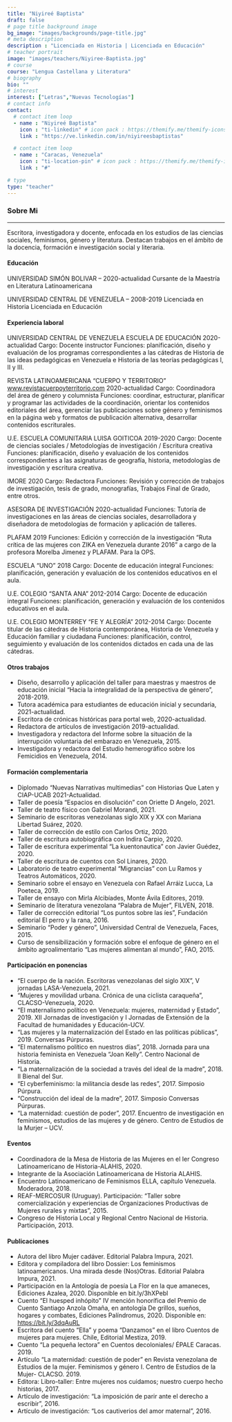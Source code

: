```yaml
---
title: "Niyireé Baptista"
draft: false
# page title background image
bg_image: "images/backgrounds/page-title.jpg"
# meta description
description : "Licenciada en Historia | Licenciada en Educación"
# teacher portrait
image: "images/teachers/Niyiree-Baptista.jpg"
# course
course: "Lengua Castellana y Literatura"
# biography
bio: ""
# interest
interest: ["Letras","Nuevas Tecnologías"]
# contact info
contact:
  # contact item loop
  - name : "Niyireé Baptista"
    icon : "ti-linkedin" # icon pack : https://themify.me/themify-icons
    link : "https://ve.linkedin.com/in/niyireesbaptistas"

  # contact item loop
  - name : "Caracas, Venezuela"
    icon : "ti-location-pin" # icon pack : https://themify.me/themify-icons
    link : "#"

# type
type: "teacher"
---
```


### Sobre Mi
------------

Escritora, investigadora y docente, enfocada en los estudios de las ciencias sociales, feminismos, género y literatura. Destacan trabajos en el ámbito de la docencia, formación e investigación social y literaria.

#### Educación

UNIVERSIDAD SIMÓN BOLIVAR – 2020-actualidad
Cursante de la Maestría
en Literatura Latinoamericana

UNIVERSIDAD CENTRAL DE VENEZUELA – 2008-2019
Licenciada en Historia Licenciada en Educación

#### Experiencia laboral
 
UNIVERSIDAD CENTRAL DE VENEZUELA ESCUELA DE EDUCACIÓN 2020-actualidad
Cargo: Docente instructor
Funciones: planificación, diseño y evaluación de los programas correspondientes a las cátedras de Historia de las ideas pedagógicas en Venezuela e Historia de las teorías pedagógicas I, II y III.

REVISTA LATINOAMERICANA “CUERPO Y TERRITORIO” www.revistacuerpoyterritorio.com 2020-actualidad
Cargo: Coordinadora del área de género y columnista
Funciones: coordinar, estructurar, planificar y programar las actividades de la coordinación, orientar los contenidos editoriales del área, gerenciar las publicaciones sobre género y feminismos en la página web y formatos de publicación alternativa, desarrollar contenidos escriturales.

U.E. ESCUELA COMUNITARIA LUISA GOITICOA 2019-2020
Cargo: Docente de ciencias sociales / Metodologías de investigación / Escritura creativa
Funciones: planificación, diseño y evaluación de los contenidos correspondientes a las asignaturas de geografía, historia, metodologías de investigación y escritura creativa.

IMORE 2020
Cargo: Redactora
Funciones: Revisión y corrección de trabajos de investigación, tesis de grado, monografías, Trabajos Final de Grado, entre otros.

ASESORA DE INVESTIGACIÓN 2020-actualidad
Funciones: Tutoría de investigaciones en las áreas de ciencias sociales, desarrolladora y diseñadora de metodologías de formación y aplicación de talleres.

PLAFAM 2019
Funciones: Edición y corrección de la investigación “Ruta crítica de las mujeres con ZIKA en Venezuela durante 2016” a cargo de la profesora Morelba Jimenez y PLAFAM. Para la OPS.

ESCUELA “UNO” 2018
Cargo: Docente de educación integral
Funciones: planificación, generación y evaluación de los contenidos educativos en el aula.

U.E. COLEGIO “SANTA ANA” 2012-2014
Cargo: Docente de educación integral
Funciones: planificación, generación y evaluación de los contenidos educativos en el aula.

U.E. COLEGIO MONTERREY “FE Y ALEGRÍA” 2012-2014
Cargo: Docente titular de las cátedras de Historia contemporánea, Historia de Venezuela y Educación familiar y ciudadana Funciones: planificación, control, seguimiento y evaluación de los contenidos dictados en cada una de las cátedras.

#### Otros trabajos

* Diseño, desarrollo y aplicación del taller para maestras y maestros de educación inicial “Hacia la integralidad de la perspectiva de género”, 2018-2019.
* Tutora académica para estudiantes de educación inicial y secundaria, 2021-actualidad.
* Escritora de crónicas históricas para portal web, 2020-actualidad.
* Redactora de artículos de investigación 2019-actualidad.
* Investigadora y redactora del Informe sobre la situación de la interrupción voluntaria del embarazo en Venezuela, 2015.
* Investigadora y redactora del Estudio hemerográfico sobre los Femicidios en Venezuela, 2014.

#### Formación complementaria

* Diplomado “Nuevas Narrativas multimedias” con Historias Que Laten y CIAP-UCAB 2021-Actualidad.
* Taller de poesía “Espacios en disolución” con Oriette D Angelo, 2021.
* Taller de teatro físico con Gabriel Morandi, 2021.
* Seminario de escritoras venezolanas siglo XIX y XX con Mariana Libertad Suárez, 2020.
* Taller de corrección de estilo con Carlos Ortiz, 2020.
* Taller de escritura autobiográfica con Indira Carpio, 2020.
* Taller de escritura experimental “La kuentonautica” con Javier Guédez, 2020.
* Taller de escritura de cuentos con Sol Linares, 2020.
* Laboratorio de teatro experimental “Migrancias” con Lu Ramos y Teatros Automáticos, 2020.
* Seminario sobre el ensayo en Venezuela con Rafael Arráiz Lucca, La Poeteca, 2019.
* Taller de ensayo con Mirla Alcibíades, Monte Ávila Editores, 2019.
* Seminario de literatura venezolana “Palabra de Mujer”, FILVEN, 2018.
* Taller de corrección editorial “Los puntos sobre las íes”, Fundación editorial El perro y la rana, 2016.
* Seminario “Poder y género”, Universidad Central de Venezuela, Faces, 2015.
* Curso de sensibilización y formación sobre el enfoque de género en el ámbito agroalimentario “Las mujeres alimentan al mundo”, FAO, 2015.

#### Participación en ponencias

* “El cuerpo de la nación. Escritoras venezolanas del siglo XIX”, V jornadas LASA-Venezuela, 2021.
* “Mujeres y movilidad urbana. Crónica de una ciclista caraqueña”, CLACSO-Venezuela, 2020.
* “El maternalismo político en Venezuela: mujeres, maternidad y Estado”, 2019. XII Jornadas de investigación y I Jornadas de Extensión de la Facultad de humanidades y Educación-UCV.
* “Las mujeres y la maternalización del Estado en las políticas públicas”, 2019. Conversas Púrpuras.
* “El maternalismo político en nuestros días”, 2018. Jornada para una historia feminista en Venezuela “Joan Kelly”. Centro Nacional de Historia.
* “La maternalización de la sociedad a través del ideal de la madre”, 2018. II Bienal del Sur.
* “El cyberfeminismo: la militancia desde las redes”, 2017. Simposio Púrpura.
* “Construcción del ideal de la madre”, 2017. Simposio Conversas Púrpuras.
* “La maternidad: cuestión de poder”, 2017. Encuentro de investigación en feminismos, estudios de las mujeres y de género. Centro de Estudios de la Murjer – UCV.

#### Eventos

* Coordinadora de la Mesa de Historia de las Mujeres en el Ier Congreso Latinoamericano de Historia-ALAHIS, 2020.
* Integrante de la Asociación Latinoamericana de Historia ALAHIS.
* Encuentro Latinoamericano de Feminismos ELLA, capítulo Venezuela. Moderadora, 2018.
* REAF-MERCOSUR (Uruguay). Participación: “Taller sobre comercialización y experiencias de Organizaciones Productivas de Mujeres rurales y mixtas”, 2015.
* Congreso de Historia Local y Regional Centro Nacional de Historia. Participación, 2013.

#### Publicaciones

* Autora del libro Mujer cadáver. Editorial Palabra Impura, 2021.
* Editora y compiladora del libro Dossier: Los feminismos latinoamericanos. Una mirada desde (Nos)Otras. Editorial Palabra Impura, 2021.
* Participación en la Antología de poesía La Flor en la que amaneces, Ediciones Azalea, 2020. Disponible en bit.ly/3hXPebl
* Cuento “El huesped inhópito” IV mención honorífica del Premio de Cuento Santiago Anzola Omaña, en antología De grillos, sueños, hogares y combates, Ediciones Palíndromus, 2020. Disponible en: https://bit.ly/3dqAuRL
* Escritora del cuento “Ella” y poema “Danzamos” en el libro Cuentos de mujeres para mujeres. Chile, Editorial Mestiza, 2019.
* Cuento “La pequeña lectora” en Cuentos decoloniales/ ÉPALE Caracas. 2019.
* Artículo “La maternidad: cuestión de poder” en Revista venezolana de Estudios de la mujer. Feminismos y género I. Centro de Estudios de la Mujer- CLACSO. 2019.
* Editora: Libro-taller: Entre mujeres nos cuidamos; nuestro cuerpo hecho historias, 2017.
* Artículo de investigación: “La imposición de parir ante el derecho a escribir”, 2016.
* Artículo de investigación: “Los cautiverios del amor maternal”, 2016.